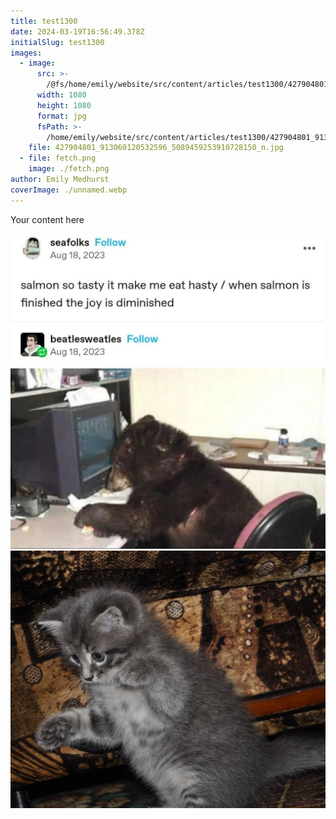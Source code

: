 ```yaml
---
title: test1300
date: 2024-03-19T16:56:49.378Z
initialSlug: test1300
images:
  - image:
      src: >-
        /@fs/home/emily/website/src/content/articles/test1300/427904801_913060120532596_5089459253910728150_n.jpg?origWidth=1080&origHeight=1080&origFormat=jpg
      width: 1080
      height: 1080
      format: jpg
      fsPath: >-
        /home/emily/website/src/content/articles/test1300/427904801_913060120532596_5089459253910728150_n.jpg
    file: 427904801_913060120532596_5089459253910728150_n.jpg
  - file: fetch.png
    image: ./fetch.png
author: Emily Medhurst
coverImage: ./unnamed.webp
---
```

Your content here

![](./427904801_913060120532596_5089459253910728150_n.jpg)![](./fetch.png)
